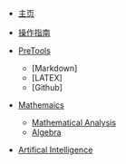 <!-- docs/_sidebar.md -->

* [主页](README)
* [操作指南](guide.md)
* [PreTools]()
    * [Markdown]
    * [LATEX]
    * [Github]


* [Mathemaics]()
    * [Mathematical Analysis](01/Analysis/)
    * [Algebra](01/Algebra/)




* [Artifical Intelligence]()

